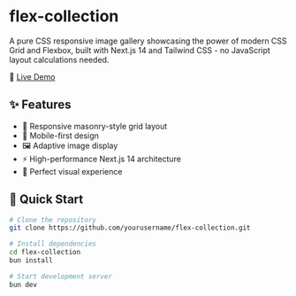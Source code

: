 # flex-collection

A pure CSS responsive image gallery showcasing the power of modern CSS Grid and Flexbox, built with Next.js 14 and Tailwind CSS - no JavaScript layout calculations needed.

🔗 [Live Demo](https://flex-collection.vercel.app/)

## ✨ Features

- 🎨 Responsive masonry-style grid layout
- 📱 Mobile-first design
- 🖼️ Adaptive image display
- ⚡ High-performance Next.js 14 architecture
- 🎯 Perfect visual experience

## 🚀 Quick Start

```bash
# Clone the repository
git clone https://github.com/yourusername/flex-collection.git

# Install dependencies
cd flex-collection
bun install

# Start development server
bun dev
```
